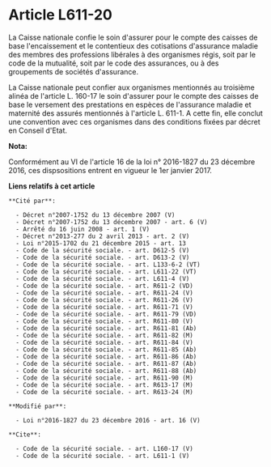 # Article L611-20

La Caisse nationale confie le soin d'assurer pour le compte des caisses de base l'encaissement et le contentieux des
cotisations d'assurance maladie des membres des professions libérales à des organismes régis, soit par le code de la
mutualité, soit par le code des assurances, ou à des groupements de sociétés d'assurance. 

La Caisse nationale peut confier aux organismes mentionnés au troisième alinéa de l'article L. 160-17 le soin d'assurer pour
le compte des caisses de base le versement des prestations en espèces de l'assurance maladie et maternité des assurés
mentionnés à l'article L. 611-1. A cette fin, elle conclut une convention avec ces organismes dans des conditions fixées par
décret en Conseil d'Etat.

**Nota:**

Conformément au VI de l'article 16 de la loi n° 2016-1827 du 23 décembre 2016, ces dispsositions entrent en vigueur le 1er
janvier 2017.

**Liens relatifs à cet article**

	**Cité par**:

	  - Décret n°2007-1752 du 13 décembre 2007 (V)
	  - Décret n°2007-1752 du 13 décembre 2007 - art. 6 (V)
	  - Arrêté du 16 juin 2008 - art. 1 (V)
	  - Décret n°2013-277 du 2 avril 2013 - art. 2 (V)
	  - Loi n°2015-1702 du 21 décembre 2015 - art. 13
	  - Code de la sécurité sociale. - art. D612-5 (V)
	  - Code de la sécurité sociale. - art. D613-2 (V)
	  - Code de la sécurité sociale. - art. L133-6-2 (VT)
	  - Code de la sécurité sociale. - art. L611-22 (VT)
	  - Code de la sécurité sociale. - art. L611-4 (V)
	  - Code de la sécurité sociale. - art. R611-2 (VD)
	  - Code de la sécurité sociale. - art. R611-24 (V)
	  - Code de la sécurité sociale. - art. R611-26 (V)
	  - Code de la sécurité sociale. - art. R611-71 (V)
	  - Code de la sécurité sociale. - art. R611-79 (VD)
	  - Code de la sécurité sociale. - art. R611-80 (V)
	  - Code de la sécurité sociale. - art. R611-81 (Ab)
	  - Code de la sécurité sociale. - art. R611-82 (M)
	  - Code de la sécurité sociale. - art. R611-84 (V)
	  - Code de la sécurité sociale. - art. R611-85 (Ab)
	  - Code de la sécurité sociale. - art. R611-86 (Ab)
	  - Code de la sécurité sociale. - art. R611-87 (Ab)
	  - Code de la sécurité sociale. - art. R611-88 (Ab)
	  - Code de la sécurité sociale. - art. R611-90 (M)
	  - Code de la sécurité sociale. - art. R613-17 (M)
	  - Code de la sécurité sociale. - art. R613-24 (M)

	**Modifié par**:

	  - Loi n°2016-1827 du 23 décembre 2016 - art. 16 (V)

	**Cite**:

	  - Code de la sécurité sociale. - art. L160-17 (V)
	  - Code de la sécurité sociale. - art. L611-1 (V)
